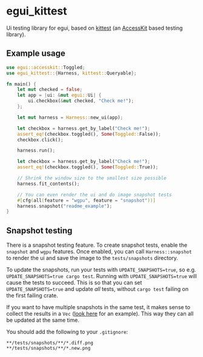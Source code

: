 # egui_kittest

Ui testing library for egui, based on [kittest](https://github.com/rerun-io/kittest) (an [AccessKit](https://github.com/AccessKit/accesskit) based testing library).

## Example usage
```rust
use egui::accesskit::Toggled;
use egui_kittest::{Harness, kittest::Queryable};

fn main() {
    let mut checked = false;
    let app = |ui: &mut egui::Ui| {
        ui.checkbox(&mut checked, "Check me!");
    };

    let mut harness = Harness::new_ui(app);

    let checkbox = harness.get_by_label("Check me!");
    assert_eq!(checkbox.toggled(), Some(Toggled::False));
    checkbox.click();

    harness.run();

    let checkbox = harness.get_by_label("Check me!");
    assert_eq!(checkbox.toggled(), Some(Toggled::True));

    // Shrink the window size to the smallest size possible
    harness.fit_contents();

    // You can even render the ui and do image snapshot tests
    #[cfg(all(feature = "wgpu", feature = "snapshot"))]
    harness.snapshot("readme_example");
}
```

## Snapshot testing
There is a snapshot testing feature. To create snapshot tests, enable the `snapshot` and `wgpu` features.
Once enabled, you can call `Harness::snapshot` to render the ui and save the image to the `tests/snapshots` directory.

To update the snapshots, run your tests with `UPDATE_SNAPSHOTS=true`, so e.g. `UPDATE_SNAPSHOTS=true cargo test`.
Running with `UPDATE_SNAPSHOTS=true` will cause the tests to succeed.
This is so that you can set `UPDATE_SNAPSHOTS=true` and update _all_ tests, without `cargo test` failing on the first failing crate.

If you want to have multiple snapshots in the same test, it makes sense to collect the results in a `Vec`
([look here](https://github.com/emilk/egui/blob/70a01138b77f9c5724a35a6ef750b9ae1ab9f2dc/crates/egui_demo_lib/src/demo/demo_app_windows.rs#L388-L427) for an example).
This way they can all be updated at the same time.

You should add the following to your `.gitignore`:
```gitignore
**/tests/snapshots/**/*.diff.png
**/tests/snapshots/**/*.new.png
```
